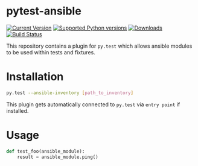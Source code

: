 pytest-ansible
==============

[![Current Version](https://pypip.in/v/pytest-ansible/badge.svg)](https://pypi.python.org/pypi/pytest-ansible/)
[![Supported Python versions](https://pypip.in/py_versions/pytest-ansible/badge.svg)](https://pypi.python.org/pypi/pytest-ansible/)
[![Downloads](https://pypip.in/d/pytest-ansible/badge.svg)](https://pypi.python.org/pypi/pytest-ansible/)
[![Build Status](https://travis-ci.org/jlaska/pytest-ansible.png?branch=master)](https://travis-ci.org/jlaska/pytest-ansible)

This repository contains a plugin for ``py.test`` which allows ansible modules to be used within tests and fixtures.

Installation
============

```bash
py.test --ansible-inventory [path_to_inventory]
```

This plugin gets automatically connected to ``py.test`` via ``entry point`` if installed.

Usage
=====

```python
def test_foo(ansible_module):
    result = ansible_module.ping()
```
